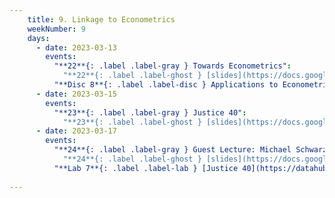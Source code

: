 ```yaml
---
    title: 9. Linkage to Econometrics
    weekNumber: 9
    days:
      - date: 2023-03-13
        events:
          "**22**{: .label .label-gray } Towards Econometrics":
            "**22**{: .label .label-ghost } [slides](https://docs.google.com/presentation/d/1Wpo_6UR786NoBzVb1ie0MLvdLOjJwUP5ZCC7nB7S9IY/edit?usp=sharing) • [video](https://kaltura.berkeley.edu/media/ECON+148%2C+LEC+001+%28Spring+2023%29/1_kfoyhokg/288222162) • code: [Wages](https://datahub.berkeley.edu/hub/user-redirect/git-pull?repo=https%3A%2F%2Fgithub.com%2FUCB-Econ-148%2Fsp23-student&branch=main&urlpath=lab%2Ftree%2Fsp23-student%2Flec%2FLec9-1%2FLec9-1.ipynb)"
          "**Disc 8**{: .label .label-disc } Applications to Econometrics ([slides](https://docs.google.com/presentation/d/1RdKUmIhXI3qItf6gohy2gIMvG-HrIvWrCFHYdtmHurU/edit?usp=sharing)) ([video](https://kaltura.berkeley.edu/media/ECON+148%2C+DIS+102+%28Spring+2023%29/1_7dxl9g55/288222162)) (supp. reading: [DiD](https://towardsdatascience.com/a-guide-to-using-the-difference-in-differences-regression-model-87cd2fb3224a), [RDD](https://bookdown.org/mike/data_analysis/regression-discontinuity.html), [Card (1990)](https://davidcard.berkeley.edu/papers/mariel-impact.pdf))":
      - date: 2023-03-15
        events:
          "**23**{: .label .label-gray } Justice 40":
            "**23**{: .label .label-ghost } [slides](https://docs.google.com/presentation/d/13pCrXWxvCunJ3HlGX28RVB9ow78UPvHtijqP4dFT-Wo/edit?usp=sharing) • [video](https://kaltura.berkeley.edu/media/ECON+148%2C+LEC+001+%28Spring+2023%29/1_mi60xcds/288222162) • code: [Justice 40](https://datahub.berkeley.edu/hub/user-redirect/git-pull?repo=https%3A%2F%2Fgithub.com%2FUCB-Econ-148%2Fsp23-student&branch=main&urlpath=lab%2Ftree%2Fsp23-student%2Flec%2FLec9-2%2Fjustice40.ipynb)"
      - date: 2023-03-17
        events:
          "**24**{: .label .label-gray } Guest Lecture: Michael Schwarz":
            "**24**{: .label .label-ghost } [slides](https://docs.google.com/presentation/d/134iVu5uTu2eFFGc_YBbVUB_heEx_9U7StfvVO5-t0es/edit?usp=sharing) • [video](https://kaltura.berkeley.edu/media/ECON+148%2C+LEC+001+%28Spring+2023%29/1_p1nliopo/288222162)"
          "**Lab 7**{: .label .label-lab } [Justice 40](https://datahub.berkeley.edu/hub/user-redirect/git-pull?repo=https%3A%2F%2Fgithub.com%2FUCB-Econ-148%2Fsp23-student&branch=main&urlpath=lab%2Ftree%2Fsp23-student%2Flab%2Flab07%2Flab07.ipynb) **(due Apr. 6)**":
                    
---
```

